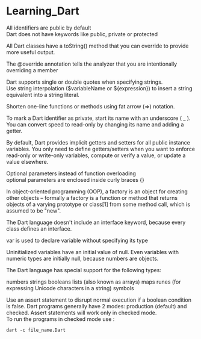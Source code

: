 # Learning_Dart

All identifiers are public by default   
Dart does not have keywords like public, private or protected    

 All Dart classes have a toString() method that you can override to provide more useful output.    

 The @override annotation tells the analyzer that you are intentionally overriding a member    

 Dart supports single or double quotes when specifying strings.     
 Use string interpolation ($variableName or ${expression}) to insert a string equivalent into a string literal.    

 Shorten one-line functions or methods using fat arrow (=>) notation.     


 To mark a Dart identifier as private, start its name with an underscore ( _ ). You can convert speed to read-only by changing its name and adding a getter.    

 By default, Dart provides implicit getters and setters for all public instance variables. You only need to define getters/setters when you want to enforce read-only or write-only variables, compute or verify a value, or update a value elsewhere.     


Optional parameters instead of function overloading  
optional parameters are enclosed inside curly braces {}    



  In object-oriented programming (OOP), a factory is an object for creating other objects – formally a factory is a function or method that returns objects of a varying prototype or class[1] from some method call, which is assumed to be "new".   


The Dart language doesn't include an interface keyword, because every class defines an interface.    

var is used to declare variable without specifying its type   

Uninitialized variables have an initial value of null. Even variables with numeric types are initially null, because numbers are objects.   


The Dart language has special support for the following types:

numbers
strings
booleans
lists (also known as arrays)
maps
runes (for expressing Unicode characters in a string)
symbols


Use an assert statement to disrupt normal execution if a boolean condition is false.
Dart programs generally have 2 modes: production (default) and checked. Assert statements will work only in checked mode.   
To run the programs in checked mode use :
```
dart -c file_name.Dart
```     
